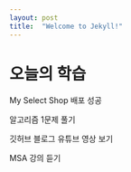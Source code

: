 ```yaml
---
layout: post
title:  "Welcome to Jekyll!"
---
```


# 오늘의 학습

My Select Shop 배포 성공

알고리즘 1문제 풀기

깃허브 블로그 유튜브 영상 보기

MSA 강의 듣기
